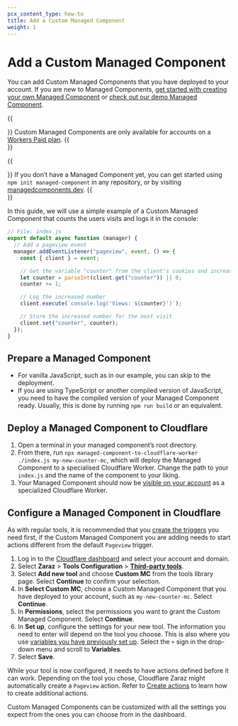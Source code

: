 ```yaml
---
pcx_content_type: how-to
title: Add a Custom Managed Component
weight: 1
---
```


# Add a Custom Managed Component

You can add Custom Managed Components that you have deployed to your account. If you are new to Managed Components, [get started with creating your own Managed Component](https://managedcomponents.dev/getting-started/quickstart) or [check out our demo Managed Component](https://github.com/managed-components/demo).

{{<Aside type="note">}}
Custom Managed Components are only available for accounts on a [Workers Paid plan](/workers/platform/pricing/).
{{</Aside>}}

{{<Aside type="note">}}
If you don’t have a Managed Component yet, you can get started using `npm init managed-component` in any repository, or by visiting [managedcomponents.dev](https://managedcomponents.dev).
{{</Aside>}}

In this guide, we will use a simple example of a Custom Managed Component that counts the users visits and logs it in the console:

```javascript
// File: index.js
export default async function (manager) {
  // Add a pageview event
  manager.addEventListener("pageview", event, () => {
    const { client } = event;

    // Get the variable "counter" from the client's cookies and increase by 1
    let counter = parseInt(client.get("counter")) || 0;
    counter += 1;

    // Log the increased number
    client.execute(`console.log('Views: ${counter}')`);

    // Store the increased number for the next visit
    client.set("counter", counter);
  });
}
```

## Prepare a Managed Component

- For vanilla JavaScript, such as in our example, you can skip to the deployment.
- If you are using TypeScript or another compiled version of JavaScript, you need to have the compiled version of your Managed Component ready. Usually, this is done by running `npm run build` or an equivalent.

## Deploy a Managed Component to Cloudflare

1. Open a terminal in your managed component’s root directory.
2. From there, run `npx managed-component-to-cloudflare-worker ./index.js my-new-counter-mc`, which will deploy the Managed Component to a specialised Cloudflare Worker. Change the path to your `index.js` and the name of the component to your liking.
3. Your Managed Component should now be [visible on your account](https://dash.cloudflare.com/redirect?account=/workers-and-pages) as a specialized Cloudflare Worker.

## Configure a Managed Component in Cloudflare

As with regular tools, it is recommended that you [create the triggers](/zaraz/get-started/create-trigger/) you need first, if the Custom Managed Component you are adding needs to start actions different from the default `Pageview` trigger.

1. Log in to the [Cloudflare dashboard](https://dash.cloudflare.com/login) and select your account and domain.
2. Select **Zaraz** > **Tools Configuration** > [**Third-party tools**](https://dash.cloudflare.com/?to=/:account/:zone/zaraz/tools-config/tools/catalog).
3. Select **Add new tool** and choose **Custom MC** from the tools library page. Select **Continue** to confirm your selection.
4. In **Select Custom MC**, choose a Custom Managed Component that you have deployed to your account, such as `my-new-counter-mc`. Select **Continue**.
5. In **Permissions**, select the permissions you want to grant the Custom Managed Component. Select **Continue**.
6. In **Set up**, configure the settings for your new tool. The information you need to enter will depend on the tool you choose. This is also where you use [variables you have previously set up](/zaraz/get-started/create-variables/). Select the `+` sign in the drop-down menu and scroll to **Variables**.
7. Select **Save**.

While your tool is now configured, it needs to have actions defined before it can work. Depending on the tool you chose, Cloudflare Zaraz might automatically create a `Pageview` action. Refer to [Create actions](/zaraz/get-started/create-actions/) to learn how to create additional actions.

Custom Managed Components can be customized with all the settings you expect from the ones you can choose from in the dashboard.
